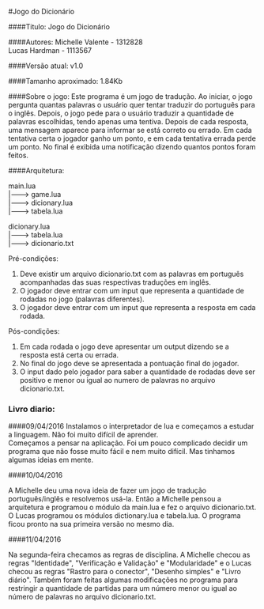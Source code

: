 #Jogo do Dicionário

####Titulo:
Jogo do Dicionário

####Autores:
Michelle Valente - 1312828<br/>
Lucas Hardman - 1113567<br/>

####Versão atual:
v1.0

####Tamanho aproximado:
1.84Kb

####Sobre o jogo:
  Este programa é um jogo de tradução. Ao iniciar, o jogo pergunta quantas palavras o usuário quer tentar traduzir do português para o inglês. Depois, o jogo pede para o usuário traduzir a quantidade de palavras escolhidas, tendo apenas uma tentiva. Depois de cada resposta, uma mensagem aparece para informar se está correto ou errado. Em cada tentativa certa o jogador ganho um ponto, e em cada tentativa errada perde um ponto. No final é exibida uma notificação dizendo quantos pontos foram feitos.

####Arquitetura:

main.lua<br/>
|---> game.lua<br/>
|---> dicionary.lua<br/>
|---> tabela.lua<br/>

dicionary.lua<br/>
|---> tabela.lua<br/>
|---> dicionario.txt<br/>

Pré-condições:<br/>
1) Deve existir um arquivo dicionario.txt com as palavras em português acompanhadas das suas respectivas traduções em inglês.<br/>
2) O jogador deve entrar com um input que representa a quantidade de rodadas no jogo (palavras diferentes).<br/>
3) O jogador deve entrar com um input que representa a resposta em cada rodada.<br/>

Pós-condições:<br/>
1) Em cada rodada o jogo deve apresentar um output dizendo se a resposta está certa ou errada.<br/>
2) No final do jogo deve se apresentada a pontuação final do jogador.<br/>
3) O input dado pelo jogador para saber a quantidade de rodadas deve ser positivo e menor ou igual ao numero de palavras no arquivo dicionario.txt.<br/>

### Livro diario:

####09/04/2016
Instalamos o interpretador de lua e começamos a estudar a linguagem. Não foi muito difícil de aprender.<br/>Começamos a pensar na aplicação. Foi um pouco complicado decidir um programa que não fosse muito fácil e nem muito difícil. Mas tinhamos algumas ideias em mente.

####10/04/2016

A Michelle deu uma nova ideia de fazer um jogo de tradução português/inglês e resolvemos usá-la. Então a Michelle pensou a arquitetura e programou o módulo da main.lua e fez o arquivo dicionario.txt. O Lucas programou os módulos dictionary.lua e tabela.lua. O programa ficou pronto na sua primeira versão no mesmo dia.

####11/04/2016

Na segunda-feira checamos as regras de disciplina. A Michelle checou as regras "Identidade", "Verificação e Validação" e "Modularidade" e o Lucas checou as regras "Rastro para o conector", "Desenho simples" e "Livro diário". Também foram feitas algumas modificações no programa para restringir a quantidade de partidas para um número menor ou igual ao número de palavras no arquivo dicionario.txt.
